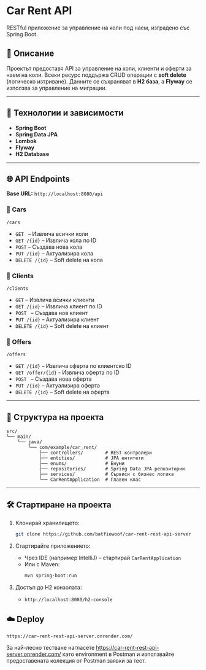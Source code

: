 # Car Rent API

RESTful приложение за управление на коли под наем, изградено със Spring Boot.

## 🧾 Описание

Проектът предоставя API за управление на коли, клиенти и оферти за наем на коли. Всеки ресурс поддържа CRUD операции с **soft delete** (логическо изтриване). Данните се съхраняват в **H2 база**, а **Flyway** се използва за управление на миграции.

---

## 🚀 Технологии и зависимости

- **Spring Boot**
- **Spring Data JPA**
- **Lombok**
- **Flyway**
- **H2 Database**

---

## 🌐 API Endpoints

**Base URL:** `http://localhost:8080/api`

### 📁 Cars

`/cars`

- `GET ` – Извлича всички коли  
- `GET /{id}` – Извлича кола по ID  
- `POST` – Създава нова кола  
- `PUT /{id}` – Актуализира кола  
- `DELETE /{id}` – Soft delete на кола  

### 👤 Clients

`/clients`

- `GET` – Извлича всички клиенти  
- `GET /{id}` – Извлича клиент по ID  
- `POST ` – Създава нов клиент  
- `PUT /{id}` – Актуализира клиент  
- `DELETE /{id}` – Soft delete на клиент  

### 🎁 Offers

`/offers`

- `GET /{id}` – Извлича оферта по клиентско ID
- `GET /offer/{id}` - Извлича оферта по ID  
- `POST ` – Създава нова оферта  
- `PUT /{id}` – Актуализира оферта  
- `DELETE /{id}` – Soft delete на оферта  

---

## 📂 Структура на проекта

```
src/
└── main/
    └── java/
        └── com/example/car_rent/
            ├── controllers/        # REST контролери
            ├── entities/           # JPA ентитети
            ├── enums/              # Енуми
            ├── repositories/       # Spring Data JPA репозитории
            ├── services/           # Сървиси с бизнес логика
            └── CarRentApplication  # Главен клас
```

---

## 🛠️ Стартиране на проекта

1. Клонирай хранилището:
    ```bash
    git clone https://github.com/batfiowoof/car-rent-rest-api-server
    ```

2. Стартирайте приложението:
    - Чрез IDE (например IntelliJ) – стартирай `CarRentApplication`
    - Или с Maven:
      ```bash
      mvn spring-boot:run
      ```

3. Достъп до H2 конзолата:
    - `http://localhost:8080/h2-console`
  

## ☁️ Deploy

`https://car-rent-rest-api-server.onrender.com/`

За най-лесно тестване нагласете https://car-rent-rest-api-server.onrender.com/ като environment в Postman и използвайте предоставената колекция от Postman заявки за тест.
